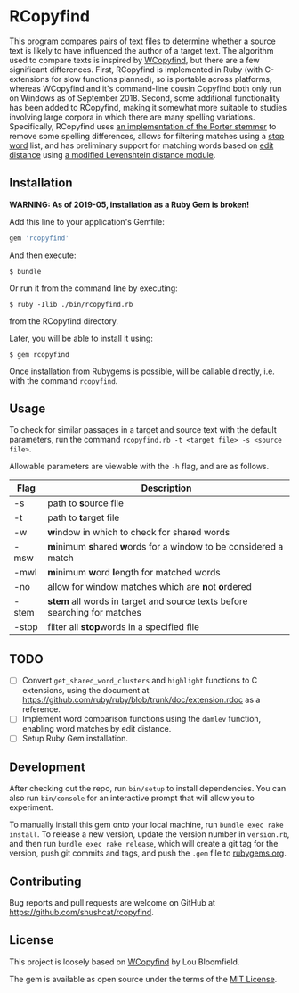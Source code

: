 # RCopyfind

This program compares pairs of text files to determine whether a source text is likely to have influenced the author of a target text.  The algorithm used to compare texts is inspired by [WCopyfind](http://plagiarism.bloomfieldmedia.com/wordpress/software/wcopyfind/), but there are a few significant differences.  First, RCopyfind is implemented in Ruby (with C-extensions for slow functions planned), so is portable across platforms, whereas WCopyfind and it's command-line cousin Copyfind both only run on Windows as of September 2018.  Second, some additional functionality has been added to RCopyfind, making it somewhat more suitable to studies involving large corpora in which there are many spelling variations.  Specifically, RCopyfind uses [an implementation of the Porter stemmer](https://github.com/romanbsd/fast-stemmer) to remove some spelling differences, allows for filtering matches using a [stop word](https://en.wikipedia.org/wiki/Stop_words) list, and has preliminary support for matching words based on [edit distance](https://en.wikipedia.org/wiki/Edit_distance) using [a modified Levenshtein distance module](https://github.com/GlobalNamesArchitecture/damerau-levenshtein).

## Installation

**WARNING: As of 2019-05, installation as a Ruby Gem is broken!**

Add this line to your application's Gemfile:

```ruby
gem 'rcopyfind'
```

And then execute:

    $ bundle

Or run it from the command line by executing:

    $ ruby -Ilib ./bin/rcopyfind.rb

from the RCopyfind directory.

Later, you will be able to install it using:

    $ gem rcopyfind

Once installation from Rubygems is possible, will be callable directly, i.e. with the command `rcopyfind`.

## Usage

To check for similar passages in a target and source text with the default parameters, run the command `rcopyfind.rb -t <target file> -s <source file>`.

Allowable parameters are viewable with the `-h` flag, and are as follows.

| Flag         | Description                                                                |
|--------------|----------------------------------------------------------------------------|
| -s <file>    | path to **s**ource file                                                    |
| -t <file>    | path to **t**arget file                                                    |
| -w           | **w**indow in which to check for shared words                              |
| -msw         | **m**inimum **s**hared **w**ords for a window to be considered a match     |
| -mwl         | **m**inimum **w**ord **l**ength for matched words                          |
| -no          | allow for window matches which are **n**ot **o**rdered                     |
| -stem        | **stem** all words in target and source texts before searching for matches |
| -stop <file> | filter all **stop**words in a specified file                               |

## TODO

- [ ] Convert `get_shared_word_clusters` and `highlight` functions to C extensions, using the document at https://github.com/ruby/ruby/blob/trunk/doc/extension.rdoc as a reference.
- [ ] Implement word comparison functions using the `damlev` function, enabling word matches by edit distance.
- [ ] Setup Ruby Gem installation.

## Development

After checking out the repo, run `bin/setup` to install dependencies. You can also run `bin/console` for an interactive prompt that will allow you to experiment.

To manually install this gem onto your local machine, run `bundle exec rake install`. To release a new version, update the version number in `version.rb`, and then run `bundle exec rake release`, which will create a git tag for the version, push git commits and tags, and push the `.gem` file to [rubygems.org](https://rubygems.org).

## Contributing

Bug reports and pull requests are welcome on GitHub at https://github.com/shushcat/rcopyfind.

## License

This project is loosely based on [WCopyfind](http://plagiarism.bloomfieldmedia.com/wordpress/software/wcopyfind/) by Lou Bloomfield.

The gem is available as open source under the terms of the [MIT License](https://opensource.org/licenses/MIT).
